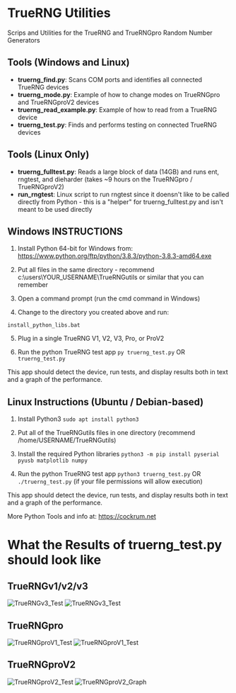TrueRNG Utilities
=================
Scrips and Utilities for the TrueRNG and TrueRNGpro Random Number Generators

Tools (Windows and Linux)
-------------------------
* **truerng_find.py**:	Scans COM ports and identifies all connected TrueRNG devices
* **truerng_mode.py**: Example of how to change modes on TrueRNGpro and TrueRNGproV2 devices
* **truerng_read_example.py**: Example of how to read from a TrueRNG device
* **truerng_test.py**: Finds and performs testing on connected TrueRNG devices

Tools (Linux Only)
------------------
* **truerng_fulltest.py**:	Reads a large block of data (14GB) and runs ent, rngtest, and dieharder (takes ~9 hours on the TrueRNGpro / TrueRNGproV2)
* **run_rngtest**:					Linux script to run rngtest since it doensn't like to be called directly from Python - this is a "helper" for truerng_fulltest.py and isn't meant to be used directly

Windows INSTRUCTIONS
--------------------

1. Install Python 64-bit for Windows from:
https://www.python.org/ftp/python/3.8.3/python-3.8.3-amd64.exe

2. Put all files in the same directory - recommend c:\users\YOUR_USERNAME\TrueRNGutils or similar that you can remember

3. Open a command prompt (run the cmd command in Windows)

4. Change to the directory you created above and run: 

`install_python_libs.bat`

5. Plug in a single TrueRNG V1, V2, V3, Pro, or ProV2

6. Run the python TrueRNG test app
`py truerng_test.py`
OR
`truerng_test.py`

This app should detect the device, run tests, and display results both in text and a graph of the performance.

Linux Instructions (Ubuntu / Debian-based)
------------------------------------------

1. Install Python3
`sudo apt install python3`

2. Put all of the TrueRNGutils files in one directory (recommend /home/USERNAME/TrueRNGutils)

3. Install the required Python libraries
`python3 -m pip install pyserial pyusb matplotlib numpy`

4. Run the python TrueRNG test app
`python3 truerng_test.py`
OR
`./truerng_test.py` (if your file permissions will allow execution)
 
This app should detect the device, run tests, and display results both in text and a graph of the performance.

More Python Tools and info at:  https://cockrum.net

What the Results of truerng_test.py should look like
====================================================

TrueRNGv1/v2/v3
---------------

![TrueRNGv3_Test](https://cockrum.net/images/TrueRNGv3_Test.jpg)
![TrueRNGv3_Test](https://cockrum.net/images/TrueRNGv3_Graph.jpg)

TrueRNGpro
---------------

![TrueRNGproV1_Test](https://cockrum.net/images/TrueRNGproV1_Test.jpg)
![TrueRNGproV1_Test](https://cockrum.net/images/TrueRNGproV1_Graph.jpg)

TrueRNGproV2
---------------

![TrueRNGproV2_Test](https://cockrum.net/images/TrueRNGproV2_Test.jpg)
![TrueRNGproV2_Graph](https://cockrum.net/images/TrueRNGproV2_Graph.jpg)

